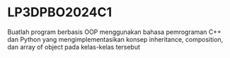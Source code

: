 # LP3DPBO2024C1
Buatlah program berbasis OOP menggunakan bahasa pemrograman C++ dan Python  yang mengimplementasikan konsep inheritance, composition, dan array of object pada kelas-kelas tersebut
